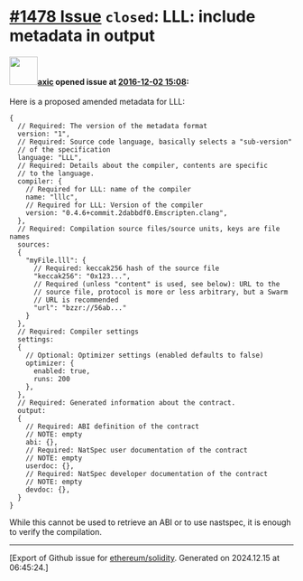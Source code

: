 # [\#1478 Issue](https://github.com/ethereum/solidity/issues/1478) `closed`: LLL: include metadata in output

#### <img src="https://avatars.githubusercontent.com/u/20340?v=4" width="50">[axic](https://github.com/axic) opened issue at [2016-12-02 15:08](https://github.com/ethereum/solidity/issues/1478):

Here is a proposed amended metadata for LLL:

```
{
  // Required: The version of the metadata format
  version: "1",
  // Required: Source code language, basically selects a "sub-version"
  // of the specification
  language: "LLL",
  // Required: Details about the compiler, contents are specific
  // to the language.
  compiler: {
    // Required for LLL: name of the compiler
    name: "lllc",
    // Required for LLL: Version of the compiler
    version: "0.4.6+commit.2dabbdf0.Emscripten.clang",
  },
  // Required: Compilation source files/source units, keys are file names
  sources:
  {
    "myFile.lll": {
      // Required: keccak256 hash of the source file
      "keccak256": "0x123...",
      // Required (unless "content" is used, see below): URL to the
      // source file, protocol is more or less arbitrary, but a Swarm
      // URL is recommended
      "url": "bzzr://56ab..."
    }
  },
  // Required: Compiler settings
  settings:
  {
    // Optional: Optimizer settings (enabled defaults to false)
    optimizer: {
      enabled: true,
      runs: 200
    },
  },
  // Required: Generated information about the contract.
  output:
  {
    // Required: ABI definition of the contract
    // NOTE: empty
    abi: {},
    // Required: NatSpec user documentation of the contract
    // NOTE: empty
    userdoc: {},
    // Required: NatSpec developer documentation of the contract
    // NOTE: empty
    devdoc: {},
  }
}
```

While this cannot be used to retrieve an ABI or to use nastspec, it is enough to verify the compilation.




-------------------------------------------------------------------------------



[Export of Github issue for [ethereum/solidity](https://github.com/ethereum/solidity). Generated on 2024.12.15 at 06:45:24.]
